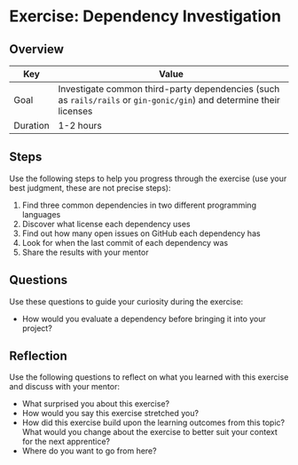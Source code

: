 # Exercise: Dependency Investigation

## Overview

| Key | Value |
| --- | --- |
| Goal | Investigate common third-party dependencies (such as `rails/rails` or `gin-gonic/gin`) and determine their licenses |
| Duration | 1-2 hours |


## Steps

Use the following steps to help you progress through the exercise (use your best judgment, these are not precise steps):

1. Find three common dependencies in two different programming languages
2. Discover what license each dependency uses
3. Find out how many open issues on GitHub each dependency has
4. Look for when the last commit of each dependency was
5. Share the results with your mentor

## Questions

Use these questions to guide your curiosity during the exercise:

- How would you evaluate a dependency before bringing it into your project? 

## Reflection

Use the following questions to reflect on what you learned with this exercise and discuss with your mentor:

- What surprised you about this exercise?
- How would you say this exercise stretched you? 
- How did this exercise build upon the learning outcomes from this topic? What would you change about the exercise to better suit your context for the next apprentice?
- Where do you want to go from here?


